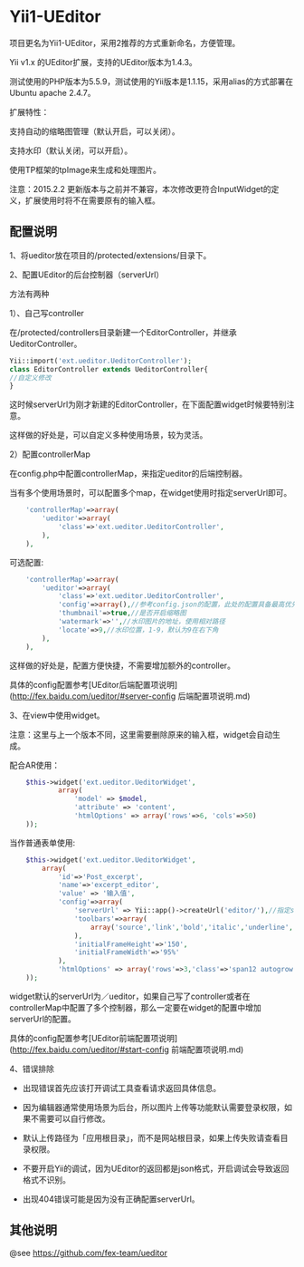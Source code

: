 Yii1-UEditor
===================
项目更名为Yii1-UEditor，采用2推荐的方式重新命名，方便管理。

Yii v1.x 的UEditor扩展，支持的UEditor版本为1.4.3。

测试使用的PHP版本为5.5.9，测试使用的Yii版本是1.1.15，采用alias的方式部署在Ubuntu apache 2.4.7。

扩展特性：

支持自动的缩略图管理（默认开启，可以关闭）。

支持水印（默认关闭，可以开启）。

使用TP框架的tpImage来生成和处理图片。

注意：2015.2.2 更新版本与之前并不兼容，本次修改更符合InputWidget的定义，扩展使用时将不在需要原有的输入框。

配置说明
---------------------

1、将ueditor放在项目的/protected/extensions/目录下。

2、配置UEditor的后台控制器（serverUrl）

方法有两种

1）、自己写controller

在/protected/controllers目录新建一个EditorController，并继承UeditorController。

```php
Yii::import('ext.ueditor.UeditorController');
class EditorController extends UeditorController{
//自定义修改
}
```

这时候serverUrl为刚才新建的EditorController，在下面配置widget时候要特别注意。

这样做的好处是，可以自定义多种使用场景，较为灵活。

2）配置controllerMap

在config.php中配置controllerMap，来指定ueditor的后端控制器。

当有多个使用场景时，可以配置多个map，在widget使用时指定serverUrl即可。

```php
    'controllerMap'=>array(
        'ueditor'=>array(
            'class'=>'ext.ueditor.UeditorController',
        ),
    ),
```

可选配置:

```php
    'controllerMap'=>array(
        'ueditor'=>array(
            'class'=>'ext.ueditor.UeditorController',
            'config'=>array(),//参考config.json的配置，此处的配置具备最高优先级
            'thumbnail'=>true,//是否开启缩略图
            'watermark'=>'',//水印图片的地址，使用相对路径
            'locate'=>9,//水印位置，1-9，默认为9在右下角
        ),
    ),
```

这样做的好处是，配置方便快捷，不需要增加额外的controller。



具体的config配置参考[UEditor后端配置项说明](http://fex.baidu.com/ueditor/#server-config 后端配置项说明.md)

3、在view中使用widget。

注意：这里与上一个版本不同，这里需要删除原来的输入框，widget会自动生成。

配合AR使用：

```php
    $this->widget('ext.ueditor.UeditorWidget',
            array(
                'model' => $model,
                'attribute' => 'content',
                'htmlOptions' => array('rows'=>6, 'cols'=>50)
    ));
```

当作普通表单使用:

```php
    $this->widget('ext.ueditor.UeditorWidget',
        array(
            'id'=>'Post_excerpt',
            'name'=>'excerpt_editor',
            'value' => '输入值',
            'config'=>array(
                'serverUrl' => Yii::app()->createUrl('editor/'),//指定serverUrl
                'toolbars'=>array(
                    array('source','link','bold','italic','underline','forecolor','superscript','insertimage','spechars','blockquote')
                ),
                'initialFrameHeight'=>'150',
                'initialFrameWidth'=>'95%'
            ),
            'htmlOptions' => array('rows'=>3,'class'=>'span12 autogrow controls')
    ));
```

widget默认的serverUrl为／ueditor，如果自己写了controller或者在controllerMap中配置了多个控制器，那么一定要在widget的配置中增加serverUrl的配置。

具体的config配置参考[UEditor前端配置项说明](http://fex.baidu.com/ueditor/#start-config 前端配置项说明.md)

4、错误排除

- 出现错误首先应该打开调试工具查看请求返回具体信息。

- 因为编辑器通常使用场景为后台，所以图片上传等功能默认需要登录权限，如果不需要可以自行修改。

- 默认上传路径为「应用根目录」，而不是网站根目录，如果上传失败请查看目录权限。

- 不要开启Yii的调试，因为UEditor的返回都是json格式，开启调试会导致返回格式不识别。

- 出现404错误可能是因为没有正确配置serverUrl。


其他说明
---------------------
@see https://github.com/fex-team/ueditor